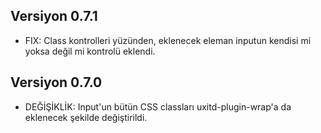 ## Versiyon 0.7.1
- FIX: Class kontrolleri yüzünden, eklenecek eleman inputun kendisi mi yoksa değil mi kontrolü eklendi.

## Versiyon 0.7.0
- DEĞİŞİKLİK: Input'un bütün CSS classları uxitd-plugin-wrap'a da eklenecek şekilde değiştirildi.